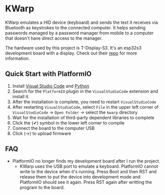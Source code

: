 # KWarp

KWarp emulates a HID device (keyboard) and sends the text it receives via Bluetooth as keystrokes to the connected computer. It helps sending passwords managed by a password manager from mobile to a computer that doesn't have direct access to the manager.

The hardware used by this project is T-Display-S3. It's an esp32s3 development board with a display. Check out their [repo](https://github.com/Xinyuan-LilyGO/T-Display-S3) for more information.

## Quick Start with PlatformIO

1. Install [Visual Studio Code](https://code.visualstudio.com/) and [Python](https://www.python.org/)
2. Search for the `PlatformIO` plugin in the `VisualStudioCode` extension and install it.
3. After the installation is complete, you need to restart `VisualStudioCode`
4. After restarting `VisualStudioCode`, select `File` in the upper left corner of `VisualStudioCode` -> `Open Folder` -> select the `kwarp` directory
5. Wait for the installation of third-party dependent libraries to complete
6. Click the (✔) symbol in the lower left corner to compile
7. Connect the board to the computer USB
8. Click (→) to upload firmware

## FAQ

- PlatformIO no longer finds my development board after I run the project.
  - KWarp uses the USB port to emulate a keyboard. PlatformIO cannot write to the device when it's running. Press Boot and then RST and release them to put the device into development mode and PlatformIO should see it again. Press RST again after writting the program to the board.

